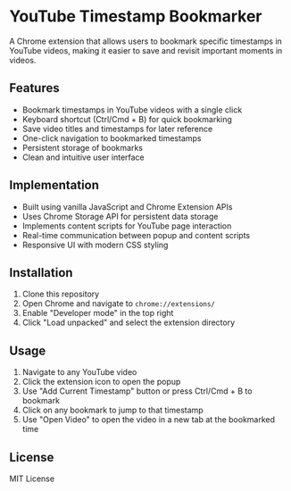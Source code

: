 # YouTube Timestamp Bookmarker

A Chrome extension that allows users to bookmark specific timestamps in YouTube videos, making it easier to save and revisit important moments in videos.

## Features

- Bookmark timestamps in YouTube videos with a single click
- Keyboard shortcut (Ctrl/Cmd + B) for quick bookmarking
- Save video titles and timestamps for later reference
- One-click navigation to bookmarked timestamps
- Persistent storage of bookmarks
- Clean and intuitive user interface

## Implementation

- Built using vanilla JavaScript and Chrome Extension APIs
- Uses Chrome Storage API for persistent data storage
- Implements content scripts for YouTube page interaction
- Real-time communication between popup and content scripts
- Responsive UI with modern CSS styling

## Installation

1. Clone this repository
2. Open Chrome and navigate to `chrome://extensions/`
3. Enable "Developer mode" in the top right
4. Click "Load unpacked" and select the extension directory

## Usage

1. Navigate to any YouTube video
2. Click the extension icon to open the popup
3. Use "Add Current Timestamp" button or press Ctrl/Cmd + B to bookmark
4. Click on any bookmark to jump to that timestamp
5. Use "Open Video" to open the video in a new tab at the bookmarked time


## License

MIT License 